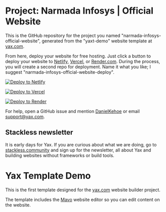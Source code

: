 # Project: Narmada Infosys | Official Website

This is the GitHub repository for the project you named "narmada-infosys-official-website", generated from the "yaxt-demo" website template at [yax.com](https://yax.com).

From here, deploy your website for free hosting. Just click a button to deploy your website to [Netlify](https://www.netlify.com/), [Vercel](https://vercel.com/), or [Render.com](https://render.com/). During the process, you will create a second repo for deployment. Name it what you like; I suggest "narmada-infosys-official-website-deploy".

[![Deploy to Netlify](https://www.netlify.com/img/deploy/button.svg)](https://app.netlify.com/start/deploy?repository=https://github.com/bishisht/narmada-infosys-official-website)

[![Deploy to Vercel](https://vercel.com/button)](https://vercel.com/import/project?template=https://github.com/bishisht/narmada-infosys-official-website)

[![Deploy to Render](https://render.com/images/deploy-to-render-button.svg)](https://render.com/deploy)

For help, open a GitHub issue and mention [DanielKehoe](https://github.com/DanielKehoe) or email [support@yax.com](mailto:support@yax.com?subject=[GitHub]%20narmada-infosys-official-website).

## Stackless newsletter

It is early days for Yax. If you are curious about what we are doing, go to [stackless.community](https://stackless.community/) and sign up for the newsletter, all about Yax and building websites without frameworks or build tools.



# Yax Template Demo

This is the first template designed for the [yax.com](https://yax.com/) website builder project.

The template includes the [Mavo](https://mavo.io/) website editor so you can edit content on the website.

